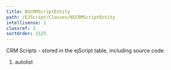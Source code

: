 ```yaml
---
title: NSCRMScriptEntity
path: /EJScript/Classes/NSCRMScriptEntity
intellisense: 1
classref: 1
sortOrder: 2125
---
```



CRM Scripts - stored in the ejScript table, including source code.




1. autolist

